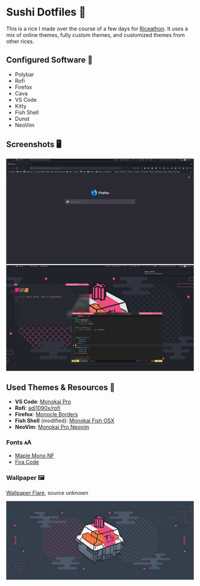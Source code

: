# Sushi Dotfiles 🍣

This is a rice I made over the course of a few days for [Riceathon](https://riceathon.hackclub.com). It uses a mix of online themes, fully custom themes, and customized themes from other rices.

## Configured Software 🔧

- Polybar
- Rofi
- Firefox
- Cava
- VS Code
- Kitty
- Fish Shell
- Dunst
- NeoVim

## Screenshots 🖥️

![Rice Screenshot 1](https://raw.githubusercontent.com/gusruben/sushi-rice/main/screenshot.png)
![Rice Screenshot 2](https://raw.githubusercontent.com/gusruben/sushi-rice/main/screenshot2.png)

## Used Themes & Resources 📖   
 
- **VS Code**: [Monokai Pro](https://marketplace.visualstudio.com/items?itemName=monokai.theme-monokai-pro-vscode)
- **Rofi**: [adi1090x/rofi](https://github.com/adi1090x/rofi)
- **Firefox**: [Monocle Borders](https://addons.mozilla.org/en-US/firefox/addon/monocle-borders/)
- **Fish Shell** (modified): [Monokai Fish OSX](https://github.com/benmarten/Monokai_Fish_OSX/)
- **NeoVim**: [Monokai Pro Neovim](https://github.com/loctvl842/monokai-pro.nvim)

### Fonts 🗚

- [Maple Mono NF](https://github.com/subframe7536/Maple-font)
- [Fira Code](https://github.com/tonsky/FiraCode)

### Wallpaper 🖼️

[Wallpaper Flare](https://www.wallpaperflare.com/switch-switches-artwork-sushi-keyboard-switch-stem-mechanical-keyboard-wallpaper-ybryx), source unknown

![Wallpaper](https://raw.githubusercontent.com/gusruben/sushi-rice/main/wallpaper.jpg)